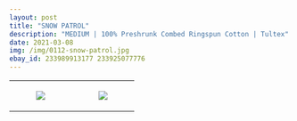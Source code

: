 ```yaml
---
layout: post
title: "SNOW PATROL"
description: "MEDIUM | 100% Preshrunk Combed Ringspun Cotton | Tultex"
date: 2021-03-08
img: /img/0112-snow-patrol.jpg
ebay_id: 233989913177 233925077776
---
```




<table style="width:100%;"><tr><td style="vertical-align:top;">
      <figure class="tmblr-full" data-orig-height="2048" data-orig-width="1365" data-orig-src="https://concertshirts.netlify.app/shirts/0112/0112-01.jpg"><img src="https://64.media.tumblr.com/d913284e1082852a3c28ad8eb4e354ad/7680dde41d52d705-6f/s540x810/262903402a4791b9198c7a2935cb0f5295272771.jpg" data-orig-height="2048" data-orig-width="1365" data-orig-src="https://concertshirts.netlify.app/shirts/0112/0112-01.jpg"/></figure></td>
    <td style="vertical-align:top;">
      <figure class="tmblr-full" data-orig-height="2048" data-orig-width="1365" data-orig-src="https://concertshirts.netlify.app/shirts/0112/0112-02.jpg"><img src="https://64.media.tumblr.com/4f28c319abb22c918eb9a454b8ac4fac/7680dde41d52d705-a1/s540x810/9593b942527e58190bcc13a0f618369ee97012a9.jpg" data-orig-height="2048" data-orig-width="1365" data-orig-src="https://concertshirts.netlify.app/shirts/0112/0112-02.jpg"/></figure></td>
  </tr></table>

